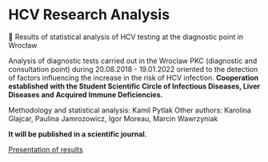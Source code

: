 # HCV Research Analysis
🦠 Results of statistical analysis of HCV testing at the diagnostic point in Wrocław

Analysis of diagnostic tests carried out in the Wroclaw PKC (diagnostic and consultation point) during 20.08.2018 - 19.01.2022 oriented to the detection of factors influencing the increase in the risk of HCV infection. **Cooperation established with the Student Scientific Circle of Infectious Diseases, Liver Diseases and Acquired Immune Deficiencies.**

Methodology and statistical analysis: Kamil Pytlak
Other authors: Karolina Glajcar, Paulina Jamrozowicz, Igor Moreau, Marcin Wawrzyniak

**It will be published in a scientific journal.**

[Presentation of results](presentation-of-results.pdf)
